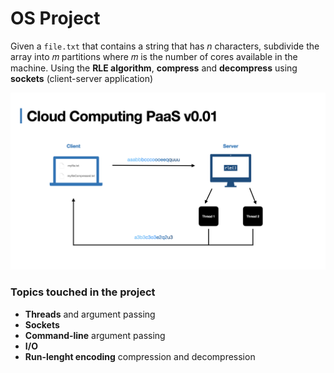 # OS Project



Given a `file.txt` that contains a string that has *n* characters, subdivide the array into 𝑚 partitions where 𝑚 is the number of cores available in the machine. Using the **RLE algorithm**, **compress** and **decompress** using **sockets** (client-server application)

![OSSketch](media/README/OSSketch.png)



### Topics touched in the project

- **Threads** and argument passing
- **Sockets**
- **Command-line** argument passing 
- **I/O**
- **Run-lenght encoding** compression and decompression



